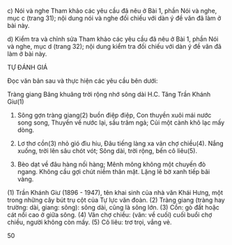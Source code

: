 c) Nói và nghe
Tham khảo các yêu cầu đã nêu ở Bài 1, phần Nói và nghe, mục c (trang 31); nội dung nói và nghe đối chiếu với dàn ý đề văn đã làm ở bài này.

d) Kiểm tra và chỉnh sửa
Tham khảo các yêu cầu đã nêu ở Bài 1, phần Nói và nghe, mục d (trang 32); nội dung kiểm tra đối chiếu với dàn ý đề văn đã làm ở bài này.

TỰ ĐÁNH GIÁ

Đọc văn bản sau và thực hiện các yêu cầu bên dưới:

Tràng giang
Bâng khuâng trời rộng nhớ sông dài
H.C.
Tăng Trần Khánh Giư(1)

1. Sông gợn tràng giang(2) buồn điệp điệp,
   Con thuyền xuôi mái nước song song,
   Thuyền về nước lại, sầu trăm ngả;
   Củi một cành khô lạc mấy dòng.

2. Lơ thơ cồn(3) nhỏ gió đìu hiu,
   Đâu tiếng làng xa vãn chợ chiều(4).
   Nắng xuống, trời lên sâu chót vót;
   Sông dài, trời rộng, bến cô liêu(5).

3. Bèo dạt về đâu hàng nối hàng;
   Mênh mông không một chuyến đò ngang.
   Không cầu gợi chút niềm thân mật.
   Lặng lẽ bờ xanh tiếp bãi vàng.

(1) Trần Khánh Giư (1896 - 1947), tên khai sinh của nhà văn Khái Hưng, một trong những cây bút trụ cột của Tự lực văn đoàn.
(2) Tràng giang (tràng hay trường: dài, giang: sông): sông dài, cũng là sông lớn.
(3) Cồn: gò đất hoặc cát nổi cao ở giữa sông.
(4) Vãn chợ chiều: (vãn: về cuối) cuối buổi chợ chiều, người không còn mấy.
(5) Cô liêu: trơ trọi, vắng vẻ.

50